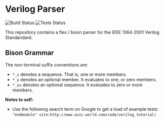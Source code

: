 
# Verilog Parser

![Build Status](https://img.shields.io/badge/Build-Passing-brightgreen.svg)
![Tests Status](https://img.shields.io/badge/Tests%20Passing-77%25-yellowgreen.svg)

This repository contains a flex / bison parser for the IEEE 1364-2001 Verilog
Standandard.

## Bison Grammar

The non-terminal suffix conventions are:
- `*_s` denotes a sequence. That is, one or more members.
- `*_o` denotes an optional member. It evaluates to one, or zero members.
- `*_os` denotes an optional sequence. It evaluates to zero or more members.

**Notes to self:**
- Use the following search term on Google to get a load of example tests:
  `"endmodule" site:http://www.asic-world.com/code/verilog_tutorial/`
